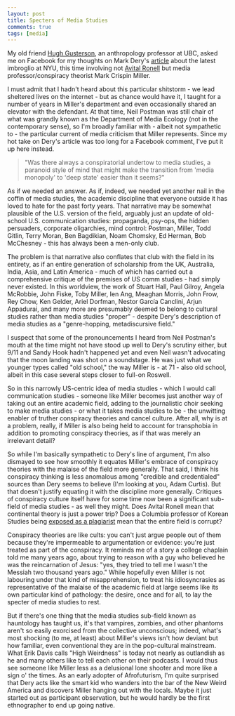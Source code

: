 ```yaml
---
layout: post
title: Specters of Media Studies
comments: true
tags: [media]
---
```


My old friend [Hugh Gusterson](https://anth.ubc.ca/profile/hugh-gusterson/), an  anthropology professor at UBC, asked me on Facebook for my thoughts on Mark Dery's  [article](https://www.chronicle.com/article/the-professor-of-paranoia?utm_source=Iterable&utm_medium=email&utm_campaign=campaign_2350474_nl_Academe-Today_date_20210518&cid=at&source=&sourceId=&fbclid=IwAR0Rr9PT0KZu608wBgdNmXrmHsOg97GH7ngECXjsE0svXo8-0_spds6y-Qw) about the latest imbroglio at NYU, this time involving not [Avital Ronell](https://www.chronicle.com/article/i-worked-with-avital-ronell-i-believe-her-accuser/) but media professor/conspiracy theorist Mark Crispin Miller. 

I must admit that I hadn't heard about this particular shitstorm - we lead sheltered lives on the internet - but as chance would have it, I taught for a number of years in Miller's department and even occasionally shared an elevator with the defendant. At that time, Neil Postman was still chair of what was grandly known as the Department of Media Ecology (not in the contemporary sense), so I'm broadly familiar with - albeit not sympathetic to - the particular current of media criticism that Miller represents. Since my hot take on Dery's article was too long for a Facebook comment, I've put it up here instead.

>"Was there always a conspiratorial undertow to media studies, a paranoid style of mind that might make the transition from 'media monopoly' to 'deep state' easier than it seems?" 

As if we needed an answer. As if, indeed, we needed yet another nail in the coffin of media studies, the academic discipline that everyone outside it has loved to hate for the past forty years. That narrative may be somewhat plausible of the U.S. version of the field, arguably just an update of old-school U.S. communication studies: propaganda, psy-ops, the hidden persuaders, corporate oligarchies, mind control: Postman, Miller, Todd Gitlin, Terry Moran, Ben Bagdikian, Noam Chomsky, Ed Herman, Bob McChesney - this has always been a men-only club.

The problem is that narrative also conflates that club with the field in its entirety, as if an entire generation of scholarship from the UK, Australia, India, Asia, and Latin America - much of which has carried out a comprehensive critique of the premises of US comm studies - had simply never existed. In this worldview, the work of Stuart Hall, Paul Gilroy, Angela McRobbie, John Fiske, Toby Miller, Ien Ang, Meaghan Morris, John Frow, Rey Chow, Ken Gelder, Ariel Dorfman, Nestor García Canclini, Arjun Appadurai, and many more are presumably deemed to belong to cultural studies rather than media studies "proper" - despite Dery's description of media studies as a "genre-hopping, metadiscursive field." 

I suspect that some of the pronouncements I heard from Neil Postman's mouth at the time might not have stood up well to Dery's scrutiny either, but 9/11 and Sandy Hook hadn't happened yet and even Neil wasn't advocating that the moon landing was shot on a soundstage. He was just what we younger types called "old school," the way Miller is - at 71 -  also old school, albeit in this case several steps closer to full-on Roswell.

So in this narrowly US-centric idea of media studies - which I would call communication studies - someone like Miller becomes just another way of taking out an entire academic field, adding to the journalistic choir seeking to make media studies - or what it takes media studies to be - the unwitting enabler of truther conspiracy theories and cancel culture. After all, why is at a problem, really, if Miller is also being held to account for transphobia in addition to promoting conspiracy theories, as if that was merely an irrelevant detail? 

So while I'm basically sympathetic to Dery's line of argument, I'm also dismayed to see how smoothly it equates Miller's embrace of conspiracy theories with the malaise of the field more generally. That said, I think his conspiracy thinking is less anomalous among "credible and credentialed" sources than Dery seems to believe (I'm looking at you, Adam Curtis). But that doesn't justify equating it with the discipline more generally. Critiques of conspiracy culture itself have for some time now been a significant sub-field of media studies - as well they might. Does Avital Ronell mean that continental theory is just a power trip? Does a Columbia professor of Korean Studies being [exposed as a plagiarist](http://sthelepress.com/index.php/2016/09/13/revoking-a-recommendation-b-r-myers/)  mean that the entire field is corrupt?

Conspiracy theories are like cults: you can't just argue people out of them because they're impermeable to argumentation or evidence: you're just treated as part of the conspiracy. It reminds me of a story a college chaplain told me many years ago, about trying to reason with a guy who believed he was the reincarnation of Jesus: "yes, they tried to tell me I wasn't the Messiah two thousand years ago." While hopefully even Miller is not labouring under that kind of misapprehension, to treat his idiosyncrasies as representative of the malaise of the academic field at large seems like its own particular kind of pathology: the desire, once and for all, to lay the specter of media studies to rest. 

But if there's one thing that the media studies sub-field known as hauntology has taught us, it's that vampires, zombies, and other phantoms aren't so easily exorcised  from the collective unconscious; indeed, what's most shocking (to me, at least) about Miller's views isn't how deviant but how familiar, even conventional they are in the pop-cultural mainstream. What Erik Davis calls "High Weirdness" is today not nearly as outlandish as he and many others like to tell each other on their podcasts. I would thus see someone like Miller less as a delusional lone shooter and more like a sign o' the times. As an early adopter of Afrofuturism, I'm quite surprised that Dery acts like the smart kid who wanders into the bar of the New Weird America and discovers Miller hanging out with the locals. Maybe it just started out as participant observation, but he would hardly be the first ethnographer to end up going native.